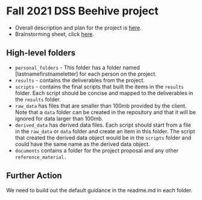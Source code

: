 # Fall 2021 DSS Beehive project

- Overall description and plan for the project is [here](documents/outline.md).
- Brainstorming sheet, click [here](https://docs.google.com/document/d/1hXdvNl0s4_orKNx74sg9fq2Ud8MnVDYLotHsdNUNP4o/edit?usp=sharing).

## High-level folders

- `personal_folders` - This folder has a folder named [lastnamefirstnameletter] for each person on the project.
- `results` - contains the deliverables from the project.
- `scripts` - contains the final scripts that built the items in the `results` folder.  Each script should be concise and mapped to the deliverables in the `results` folder.
- `raw_data` has files that are smaller than 100mb provided by the client.  Note that a `data` folder can be created in the repository and that it will be ignored for data larger than 100mb.
- `derived_data` has derived data files.  Each script should start from a file in the `raw_data` or `data` folder and create an item in this folder.  The script that created the derived data object would be in the `scripts` folder and could have the same name as the derived data object.
- `documents` contains a folder for the project proposal and any other `reference_material.`

## Further Action

We need to build out the default guidance in the readme.md in each folder.
